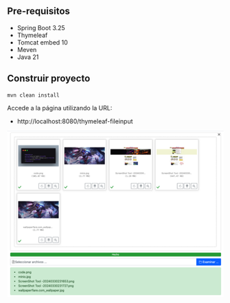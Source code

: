 ## Pre-requisitos
- Spring Boot 3.25
- Thymeleaf 
- Tomcat embed 10
- Meven
- Java 21

## Construir proyecto
```
mvn clean install
```

Accede a la página utilizando la URL:
- http://localhost:8080/thymeleaf-fileinput

<img src="https://github.com/zademy/thymeleaf-fileinput-minio/blob/master/src/main/resources/static/images/03.png?raw=true" alt="Imagen de Fileinput" style="display: block; margin: 0 auto;">